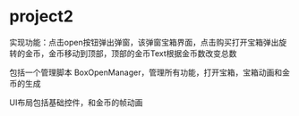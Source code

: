 # project2

实现功能：点击open按钮弹出弹窗，该弹窗宝箱界面，点击购买打开宝箱弹出旋转的金币，金币移动到顶部，顶部的金币Text根据金币数改变总数

包括一个管理脚本
BoxOpenManager，管理所有功能，打开宝箱，宝箱动画和金币的生成

UI布局包括基础控件，和金币的帧动画
